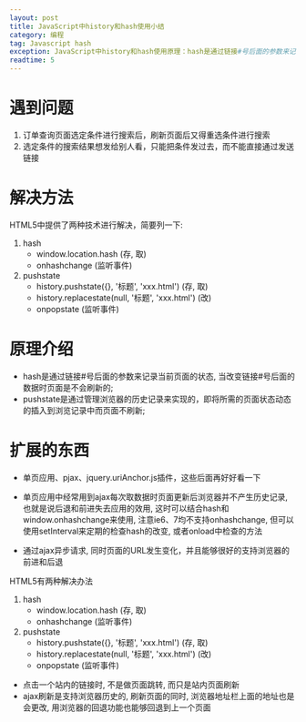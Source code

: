 ```yaml
---
layout: post
title: JavaScript中history和hash使用小结
category: 编程
tag: Javascript hash
exception: JavaScript中history和hash使用原理：hash是通过链接#号后面的参数来记录当前页面的状态, 当改变链接#号后面的数据时页面是不会刷新的；pushstate是通过管理浏览器的历史记录来实现的，即将所需的页面状态动态的插入到浏览记录中而页面不刷新；
readtime: 5
---
```


# 遇到问题
1. 订单查询页面选定条件进行搜索后，刷新页面后又得重选条件进行搜索
2. 选定条件的搜索结果想发给别人看，只能把条件发过去，而不能直接通过发送链接

# 解决方法
HTML5中提供了两种技术进行解决，简要列一下:
1. hash
   * window.location.hash (存, 取)
   * onhashchange (监听事件)
2. pushstate
   * history.pushstate({}, '标题', 'xxx.html') (存, 取)
   * history.replacestate(null, '标题', 'xxx.html') (改)
   * onpopstate (监听事件)

# 原理介绍
* hash是通过链接#号后面的参数来记录当前页面的状态, 当改变链接#号后面的数据时页面是不会刷新的;
* pushstate是通过管理浏览器的历史记录来实现的，即将所需的页面状态动态的插入到浏览记录中而页面不刷新;

# 扩展的东西
* 单页应用、pjax、jquery.uriAnchor.js插件，这些后面再好好看一下

* 单页应用中经常用到ajax每次取数据时页面更新后浏览器并不产生历史记录, 也就是说后退和前进失去应用的效用, 这时可以结合hash和window.onhashchange来使用, 
注意ie6、7均不支持onhashchange, 但可以使用setInterval来定期的检查hash的改变, 或者onload中检查的方法

* 通过ajax异步请求, 同时页面的URL发生变化，并且能够很好的支持浏览器的前进和后退

HTML5有两种解决办法
1. hash
   * window.location.hash (存, 取)
   * onhashchange (监听事件)
2. pushstate
   * history.pushstate({}, '标题', 'xxx.html') (存, 取)
   * history.replacestate(null, '标题', 'xxx.html') (改)
   * onpopstate (监听事件)

* 点击一个站内的链接时, 不是做页面跳转, 而只是站内页面刷新
* ajax刷新是支持浏览器历史的, 刷新页面的同时, 浏览器地址栏上面的地址也是会更改, 用浏览器的回退功能也能够回退到上一个页面
